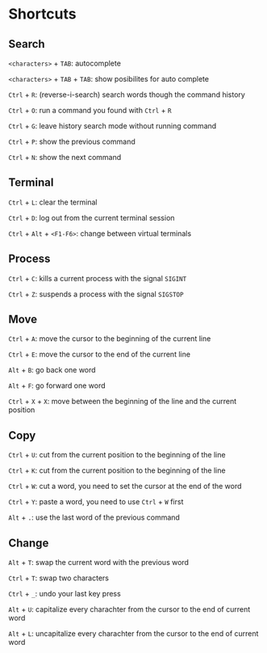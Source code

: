 # Shortcuts

## Search

`<characters>` + `TAB`: autocomplete

`<characters>`  + `TAB` + `TAB`:  show posibilites for auto complete

`Ctrl` + `R`:  (reverse-i-search) search words though the command history

`Ctrl` + `O`: run a command you found with `Ctrl` + `R`

`Ctrl` + `G`: leave history search mode without running command

`Ctrl` + `P`: show the previous command

`Ctrl` + `N`: show the next command

## Terminal

`Ctrl` + `L`: clear the terminal

`Ctrl` + `D`: log out from the current terminal session

`Ctrl` + `Alt` + `<F1-F6>`: change between virtual terminals

## Process

`Ctrl` + `C`: kills a current process with the signal `SIGINT`

`Ctrl` + `Z`: suspends a process with the signal `SIGSTOP`	

## Move

`Ctrl` + `A`: move the cursor to the beginning of the current line

`Ctrl` + `E`:  move the cursor to the end of the current line

`Alt` + `B`: go back one word

`Alt` + `F`: go forward one word

`Ctrl` + `X` + `X`: move between the beginning of the line and the current position

## Copy

`Ctrl` + `U`: cut from the current position to the beginning of the line

`Ctrl` + `K`: cut from the current position to the beginning of the line

`Ctrl` + `W`: cut a word, you need to set the cursor at the end of the word

`Ctrl` + `Y`: paste a word, you need to use `Ctrl` + `W` first

`Alt` + `.`: use the last word of the previous command

## Change

`Alt` + `T`: swap the current word  with the previous word

`Ctrl` + `T`: swap two characters 

`Ctrl` + `_`: undo your last key press

`Alt` + `U`: capitalize  every charachter from the cursor to the end of current word

`Alt` + `L`: uncapitalize  every charachter from the cursor to the end of current word